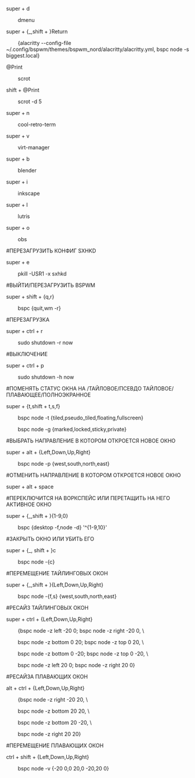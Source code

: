 super + d

        dmenu

super + {_,shift + }Return

        {alacritty --config-file ~/.config/bspwm/themes/bspwm_nord/alacritty/alacritty.yml, bspc node -s biggest.local}

@Print

        scrot

shift + @Print

        scrot -d 5

super + n

        cool-retro-term

super + v

        virt-manager

super + b

        blender

super + i

        inkscape

super + l

        lutris

super + o

        obs

#ПЕРЕЗАГРУЗИТЬ КОНФИГ SXHKD

super + e

        pkill -USR1 -x sxhkd

#ВЫЙТИ/ПЕРЕЗАГРУЗИТЬ BSPWM

super + shift + {q,r}

        bspc {quit,wm -r}

#ПЕРЕЗАГРУЗКА

super + ctrl + r

        sudo shutdown -r now

#ВЫКЛЮЧЕНИЕ

super + ctrl + p

        sudo shutdown -h now

#ПОМЕНЯТЬ СТАТУС ОКНА НА /ТАЙЛОВОЕ/ПСЕВДО ТАЙЛОВОЕ/ПЛАВАЮЩЕЕ/ПОЛНОЭКРАННОЕ

super + {t,shift + t,s,f}

        bspc node -t {tiled,pseudo_tiled,floating,fullscreen}

        bspc node -g {marked,locked,sticky,private}

#ВЫБРАТЬ НАПРАВЛЕНИЕ В КОТОРОМ ОТКРОЕТСЯ НОВОЕ ОКНО

super + alt + {Left,Down,Up,Right}

        bspc node -p {west,south,north,east}

#ОТМЕНИТЬ НАПРАВЛЕНИЕ В КОТОРОМ ОТКРОЕТСЯ НОВОЕ ОКНО

super + alt + space

#ПЕРЕКЛЮЧИТСЯ НА ВОРКСПЕЙС ИЛИ ПЕРЕТАЩИТЬ НА НЕГО АКТИВНОЕ ОКНО

super + {_,shift + }{1-9,0}

        bspc {desktop -f,node -d} '^{1-9,10}'

#ЗАКРЫТЬ ОКНО ИЛИ УБИТЬ ЕГО

super + {_, shift + }c

        bspc node -{c}

#ПЕРЕМЕЩЕНИЕ ТАЙЛИНГОВЫХ ОКОН

super + {_,shift + }{Left,Down,Up,Right}

        bspc node -{f,s} {west,south,north,east}

#РЕСАЙЗ ТАЙЛИНГОВЫХ ОКОН

super + ctrl + {Left,Down,Up,Right}

        {bspc node -z left -20 0; bspc node -z right -20 0, \

        bspc node -z bottom 0 20; bspc node -z top 0 20, \

        bspc node -z bottom 0 -20; bspc node -z top 0 -20, \

        bspc node -z left 20 0; bspc node -z right 20 0}

#РЕСАЙЗА ПЛАВАЮЩИХ ОКОН

alt + ctrl + {Left,Down,Up,Right}

        {bspc node -z right -20 20, \

        bspc node -z bottom 20 20, \

        bspc node -z bottom 20 -20, \

        bspc node -z right 20 20}

#ПЕРЕМЕЩЕНИЕ ПЛАВАЮЩИХ ОКОН

ctrl + shift + {Left,Down,Up,Right}

        bspc node -v {-20 0,0 20,0 -20,20 0}